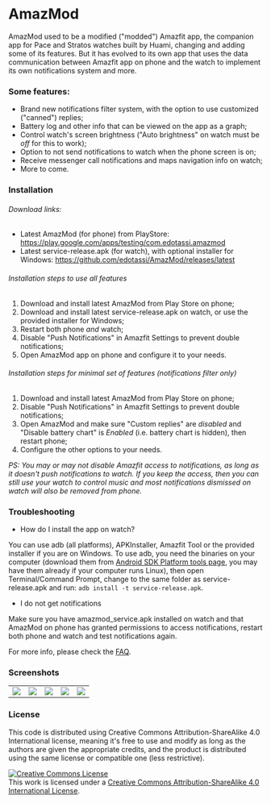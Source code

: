 # AmazMod

AmazMod used to be a modified ("modded") Amazfit app, the companion app for Pace and Stratos watches built by Huami, changing and adding some of its features. But it has evolved to its own app that uses the data communication between Amazfit app on phone and the watch to implement its own notifications system and more.

### Some features:  
* Brand new notifications filter system, with the option to use customized ("canned") replies;  
* Battery log and other info that can be viewed on the app as a graph;  
* Control watch's screen brightness ("Auto brightness" on watch must be *off* for this to work);  
* Option to not send notifications to watch when the phone screen is on;  
* Receive messenger call notifications and maps navigation info on watch;
* More to come.  

### Installation

###### Download links:
* Latest AmazMod (for phone) from PlayStore: https://play.google.com/apps/testing/com.edotassi.amazmod
* Latest service-release.apk (for watch), with optional installer for Windows: https://github.com/edotassi/AmazMod/releases/latest

###### Installation steps to use all features
1. Download and install latest AmazMod from Play Store on phone;
2. Download and install latest service-release.apk on watch, or use the provided installer for Windows;
3. Restart both phone *and* watch;
4. Disable "Push Notifications" in Amazfit Settings to prevent double notifications;
5. Open AmazMod app on phone and configure it to your needs.

###### Installation steps for minimal set of features (notifications filter only)
1. Download and install latest AmazMod from Play Store on phone;
2. Disable "Push Notifications" in Amazfit Settings to prevent double notifications;
3. Open AmazMod and make sure "Custom replies" are *disabled* and "Disable battery chart" is *Enabled* (i.e. battery chart is hidden), then restart phone;
4. Configure the other options to your needs.

*PS: You may or may not disable Amazfit access to notifications, as long as it doesn't push notifications to watch. If you keep the access, then you can still use your watch to control music and most notifications dismissed on watch will also be removed from phone.*


### Troubleshooting

* How do I install the app on watch?  

You can use adb (all platforms), APKInstaller, Amazfit Tool or the provided installer if you are on Windows. To use adb, you need the binaries on your computer (download them from [Android SDK Platform tools page](https://developer.android.com/studio/releases/platform-tools), you may have them already if your computer runs Linux), then open Terminal/Command Prompt, change to the same folder as service-release.apk and run: `adb install -t service-release.apk`.

* I do not get notifications  

Make sure you have amazmod_service.apk installed on watch and that AmazMod on phone has granted permissions to access notifications, restart both phone and watch and test notifications again.

For more info, please check the [FAQ](https://github.com/edotassi/AmazMod/blob/master/FAQ.md).

### Screenshots

<table>
	<tr>
		<td>
			<img src="https://github.com/edotassi/AmazMod/raw/master/images/screen_1.png"/>		
		</td>
		<td>
			<img src="https://github.com/edotassi/AmazMod/raw/master/images/screen_2.png"/>		
		</td>
				<td>
			<img src="https://github.com/edotassi/AmazMod/raw/master/images/screen_3.png"/>		
		</td>
		<td>
			<img src="https://github.com/edotassi/AmazMod/raw/master/images/screen_4.png"/>		
		</td>
				<td>
			<img src="https://github.com/edotassi/AmazMod/raw/master/images/screen_5.jpg"/>		
		</td>
	</tr>
</table>

### License

This code is distributed using Creative Commons Attribution-ShareAlike 4.0 International license, meaning it's free to use and modify as long as the authors are given the appropriate credits, and the product is distributed using the same license or compatible one (less restrictive).


<a rel="license" href="http://creativecommons.org/licenses/by-sa/4.0/"><img alt="Creative Commons License" style="border-width:0" src="https://i.creativecommons.org/l/by-sa/4.0/88x31.png" /></a><br />This work is licensed under a <a rel="license" href="http://creativecommons.org/licenses/by-sa/4.0/">Creative Commons Attribution-ShareAlike 4.0 International License</a>.
</center>
